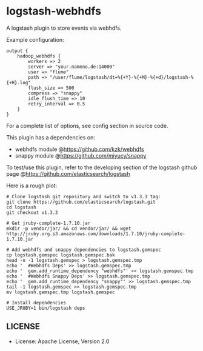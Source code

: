 logstash-webhdfs
================

A logstash plugin to store events via webhdfs.

Example configuration:

    output {
        hadoop_webhdfs {
            workers => 2
            server => "your.nameno.de:14000"
            user => "flume"
            path => "/user/flume/logstash/dt=%{+Y}-%{+M}-%{+d}/logstash-%{+H}.log"
            flush_size => 500
            compress => "snappy"
            idle_flush_time => 10
            retry_interval => 0.5
        }
    }

For a complete list of options, see config section in source code.

This plugin has a dependencies on:
* webhdfs module @<https://github.com/kzk/webhdfs>
* snappy module @<https://github.com/miyucy/snappy>

To test/use this plugin, refer to the developing section of the logstash github page @<https://github.com/elasticsearch/logstash>

Here is a rough plot:

    # Clone logstash git repository and switch to v1.3.3 tag:
    git clone https://github.com/elasticsearch/logstash.git
    cd logstash
    git checkout v1.3.3

    # Get jruby-complete-1.7.10.jar
    mkdir -p vendor/jar/ && cd vendor/jar/ && wget http://jruby.org.s3.amazonaws.com/downloads/1.7.10/jruby-complete-1.7.10.jar

    # Add webhdfs and snappy dependencies to logstash.gemspec
    cp logstash.gemspec logstash.gemspec.bak
    head -n -1 logstash.gemspec > logstash.gemspec.tmp
    echo '  #Webhdfs Deps' >> logstash.gemspec.tmp
    echo '  gem.add_runtime_dependency "webhdfs"' >> logstash.gemspec.tmp
    echo '  #Webhdfs Snappy Deps' >> logstash.gemspec.tmp
    echo '  gem.add_runtime_dependency "snappy"' >> logstash.gemspec.tmp
    tail -1 logstash.gemspec >> logstash.gemspec.tmp
    mv logstash.gemspec.tmp logstash.gemspec

    # Install dependencies
    USE_JRUBY=1 bin/logstash deps

## LICENSE
* License: Apache License, Version 2.0